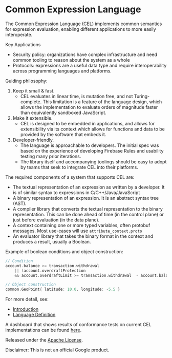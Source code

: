 # Common Expression Language

The Common Expression Language (CEL) implements common semantics for expression
evaluation, enabling different applications to more easily interoperate.

Key Applications

*   Security policy: organizations have complex infrastructure and need common
    tooling to reason about the system as a whole
*   Protocols: expressions are a useful data type and require interoperability
    across programming languages and platforms.


Guiding philosophy:

1.  Keep it small & fast.
    *   CEL evaluates in linear time, is mutation free, and not Turing-complete.
        This limitation is a feature of the language design, which allows the
        implementation to evaluate orders of magnitude faster than equivalently
        sandboxed JavaScript.
2.  Make it extensible.
    *   CEL is designed to be embedded in applications, and allows for
        extensibility via its context which allows for functions and data to be
        provided by the software that embeds it.
3.  Developer-friendly.
    *   The language is approachable to developers. The initial spec was based
        on the experience of developing Firebase Rules and usability testing
        many prior iterations.
    *   The library itself and accompanying toolings should be easy to adopt by
        teams that seek to integrate CEL into their platforms.

The required components of a system that supports CEL are:

*   The textual representation of an expression as written by a developer. It is
    of similar syntax to expressions in C/C++/Java/JavaScript
*   A binary representation of an expression. It is an abstract syntax tree
    (AST).
*   A compiler library that converts the textual representation to the binary
    representation. This can be done ahead of time (in the control plane) or
    just before evaluation (in the data plane).
*   A context containing one or more typed variables, often protobuf messages.
    Most use-cases will use `attribute_context.proto`
*   An evaluator library that takes the binary format in the context and
    produces a result, usually a Boolean.

Example of boolean conditions and object construction:

``` c
// Condition
account.balance >= transaction.withdrawal
    || (account.overdraftProtection
    && account.overdraftLimit >= transaction.withdrawal  - account.balance)

// Object construction
common.GeoPoint{ latitude: 10.0, longitude: -5.5 }
```

For more detail, see:

*   [Introduction](doc/intro.md)
*   [Language Definition](doc/langdef.md)

A dashboard that shows results of conformance tests on current CEL
implementations can be found
[here](https://k8s-testgrid.appspot.com/google-cel).

Released under the [Apache License](LICENSE).

Disclaimer: This is not an official Google product.

